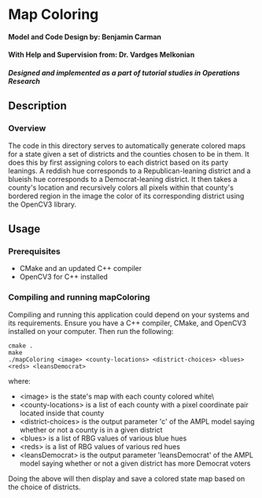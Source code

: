 # Map Coloring

#### **Model and Code Design by:** Benjamin Carman
#### **With Help and Supervision from:** Dr. Vardges Melkonian
#### *Designed and implemented as a part of tutorial studies in Operations Research*

## Description

### Overview
The code in this directory serves to automatically generate colored maps for a state given a set of districts and the counties chosen to be in them. It does this by first assigning colors to each district based on its party leanings. A reddish hue corresponds to a Republican-leaning district and a blueish hue corresponds to a Democrat-leaning district. It then takes a county's location and recursively colors all pixels within that county's bordered region in the image the color of its corresponding district using the OpenCV3 library.

## Usage

### Prerequisites
* CMake and an updated C++ compiler
* OpenCV3 for C++ installed

### Compiling and running mapColoring
Compiling and running this application could depend on your systems and its requirements. Ensure you have a C++ compiler, CMake, and OpenCV3 installed on your computer. Then run the following:

    cmake .
    make
    ./mapColoring <image> <county-locations> <district-choices> <blues> <reds> <leansDemocrat>

where:
* \<image\> is the state's map with each county colored white\
* \<county-locations\> is a list of each county with a pixel coordinate pair located inside that county
* \<district-choices\> is the output parameter 'c' of the AMPL model saying whether or not a county is in a given district
* \<blues\> is a list of RBG values of various blue hues
* \<reds\> is a list of RBG values of various red hues
* \<leansDemocrat\> is the output parameter 'leansDemocrat' of the AMPL model saying whether or not a given district has more Democrat voters

Doing the above will then display and save a colored state map based on the choice of districts.
